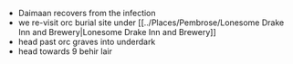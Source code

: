 - Daimaan recovers from the infection
- we re-visit orc burial site under [[../Places/Pembrose/Lonesome Drake Inn and Brewery|Lonesome Drake Inn and Brewery]]
- head past orc graves into underdark
- head towards 9 behir lair